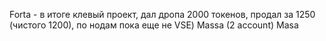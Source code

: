 Forta - в итоге клевый проект, дал дропа 2000 токенов, продал за 1250 (чистого 1200), по нодам пока еще не VSE)
Massa (2 account)
Masa
